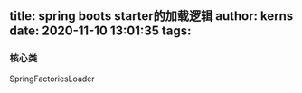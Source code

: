title: spring boots starter的加载逻辑
author: kerns
date: 2020-11-10 13:01:35
tags:
---
### 核心类
SpringFactoriesLoader


